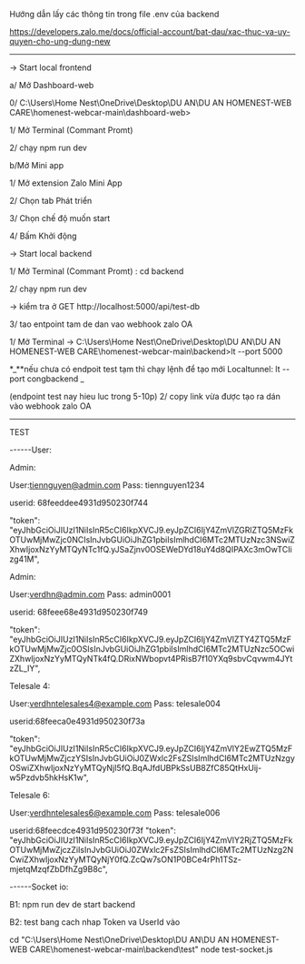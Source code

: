 Hướng dẫn lấy các thông tin trong file .env của backend

https://developers.zalo.me/docs/official-account/bat-dau/xac-thuc-va-uy-quyen-cho-ung-dung-new

---

-> Start local frontend

a/ Mở Dashboard-web

0/ C:\Users\Home Nest\OneDrive\Desktop\DU AN\DU AN HOMENEST-WEB CARE\homenest-webcar-main\dashboard-web>

1/ Mở Terminal (Commant Promt)

2/ chạy npm run dev

b/Mở Mini app

1/ Mở extension Zalo Mini App

2/ Chọn tab Phát triển

3/ Chọn chế độ muốn start

4/ Bấm Khởi động

-> Start local backend

1/ Mở Terminal (Commant Promt) : cd backend

2/ chạy npm run dev

-> kiểm tra ở GET http://localhost:5000/api/test-db

3/ tao entpoint tam de dan vao webhook zalo OA

1/ Mở Terminal -> C:\Users\Home Nest\OneDrive\Desktop\DU AN\DU AN HOMENEST-WEB CARE\homenest-webcar-main\backend>lt --port 5000

\*_\*\*nếu chưa có endpoit test tạm thì chạy lệnh để tạo mới Localtunnel: lt --port congbackend _

(endpoint test nay hieu luc trong 5-10p)
2/ copy link vừa được tạo ra dán vào webhook zalo OA

---

TEST

------User:

Admin:

User:tiennguyen@admin.com
Pass: tiennguyen1234

userid: 68feeddee4931d950230f744

"token": "eyJhbGciOiJIUzI1NiIsInR5cCI6IkpXVCJ9.eyJpZCI6IjY4ZmVlZGRlZTQ5MzFkOTUwMjMwZjc0NCIsInJvbGUiOiJhZG1pbiIsImlhdCI6MTc2MTUzNzc3NSwiZXhwIjoxNzYyMTQyNTc1fQ.yJSaZjnv0OSEWeDYd18uY4d8QIPAXc3mOwTCIizg41M",

Admin:

User:verdhn@admin.com
Pass: admin0001

userid: 68feee68e4931d950230f749

"token": "eyJhbGciOiJIUzI1NiIsInR5cCI6IkpXVCJ9.eyJpZCI6IjY4ZmVlZTY4ZTQ5MzFkOTUwMjMwZjc0OSIsInJvbGUiOiJhZG1pbiIsImlhdCI6MTc2MTUzNzc5OCwiZXhwIjoxNzYyMTQyNTk4fQ.DRixNWbopvt4PRisB7f10YXq9sbvCqvwm4JYtzZL_IY",

Telesale 4:

User:verdhntelesales4@example.com
Pass: telesale004

userid:68feeca0e4931d950230f73a

"token": "eyJhbGciOiJIUzI1NiIsInR5cCI6IkpXVCJ9.eyJpZCI6IjY4ZmVlY2EwZTQ5MzFkOTUwMjMwZjczYSIsInJvbGUiOiJ0ZWxlc2FsZSIsImlhdCI6MTc2MTUzNzgyOSwiZXhwIjoxNzYyMTQyNjI5fQ.BqAJfdUBPkSsUB8ZfC85QtHxUij-w5Pzdvb5hkHsK1w",

Telesale 6:

User:verdhntelesales6@example.com
Pass: telesale006

userid:68feecdce4931d950230f73f
"token": "eyJhbGciOiJIUzI1NiIsInR5cCI6IkpXVCJ9.eyJpZCI6IjY4ZmVlY2RjZTQ5MzFkOTUwMjMwZjczZiIsInJvbGUiOiJ0ZWxlc2FsZSIsImlhdCI6MTc2MTUzNzg2NCwiZXhwIjoxNzYyMTQyNjY0fQ.ZcQw7sON1P0BCe4rPh1TSz-mjetqMzqfZbDfhZg9B8c",


------Socket io:

B1: npm run dev de start backend

B2: test bang cach nhap Token va UserId vào

cd "C:\Users\Home Nest\OneDrive\Desktop\DU AN\DU AN HOMENEST-WEB CARE\homenest-webcar-main\backend\test"
node test-socket.js
